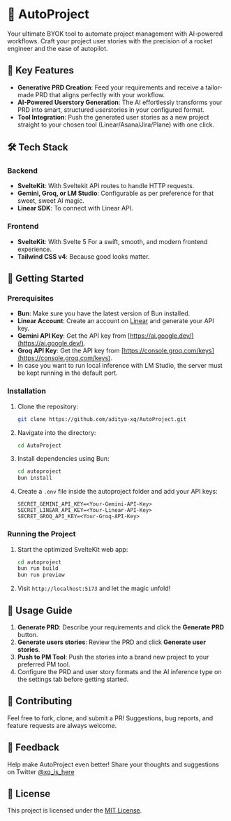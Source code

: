 # 🚀 AutoProject

Your ultimate BYOK tool to automate project management with AI-powered workflows. Craft your project user stories with the precision of a rocket engineer and the ease of autopilot.

## 🌟 Key Features
- **Generative PRD Creation**: Feed your requirements and receive a tailor-made PRD that aligns perfectly with your workflow.
- **AI-Powered Userstory Generation**: The AI effortlessly transforms your PRD into smart, structured userstories in your configured format.
- **Tool Integration**: Push the generated user stories as a new project straight to your chosen tool (Linear/Asana/Jira/Plane) with one click.

## 🛠️ Tech Stack
### **Backend**
- **SvelteKit**: With Sveltekit API routes to handle HTTP requests.
- **Gemini, Groq, or LM Studio**: Configurable as per preference for that sweet, sweet AI magic.
- **Linear SDK**: To connect with Linear API.

### **Frontend**
- **SvelteKit**: With Svelte 5 For a swift, smooth, and modern frontend experience.
- **Tailwind CSS v4**: Because good looks matter.

## 🚀 Getting Started
### Prerequisites
- **Bun**: Make sure you have the latest version of Bun installed.
- **Linear Account**: Create an account on [Linear](https://linear.app/) and generate your API key.
- **Gemini API Key**: Get the API key from [https://ai.google.dev/](https://ai.google.dev/).
- **Groq API Key**: Get the API key from [https://console.groq.com/keys](https://console.groq.com/keys).
- In case you want to run local inference with LM Studio, the server must be kept running in the default port.

### Installation
1. Clone the repository:
    ```bash
    git clone https://github.com/aditya-xq/AutoProject.git
    ```
2. Navigate into the directory:
    ```bash
    cd AutoProject
    ```
3. Install dependencies using Bun:
    ```bash
    cd autoproject
    bun install
    ```
4. Create a `.env` file inside the autoproject folder and add your API keys:
    ```plaintext
    SECRET_GEMINI_API_KEY=<Your-Gemini-API-Key>
    SECRET_LINEAR_API_KEY=<Your-Linear-API-Key>
    SECRET_GROQ_API_KEY=<Your-Groq-API-Key>
    ```

### Running the Project
1. Start the optimized SvelteKit web app:
    ```bash
    cd autoproject
    bun run build
    bun run preview
    ```
2. Visit `http://localhost:5173` and let the magic unfold!

## 📜 Usage Guide
1. **Generate PRD**: Describe your requirements and click the **Generate PRD** button.
2. **Generate users stories**: Review the PRD and click **Generate user stories**.
3. **Push to PM Tool**: Push the stories into a brand new project to your preferred PM tool.
4. Configure the PRD and user story formats and the AI inference type on the settings tab before getting started.

## 🙌 Contributing
Feel free to fork, clone, and submit a PR! Suggestions, bug reports, and feature requests are always welcome.

## 💬 Feedback
Help make AutoProject even better! Share your thoughts and suggestions on Twitter [@xq_is_here](https://twitter.com/xq_is_here)

## 📄 License
This project is licensed under the [MIT License](LICENSE).
